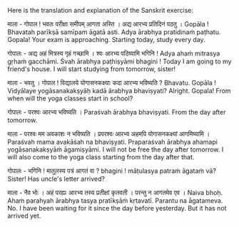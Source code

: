 Here is the translation and explanation of the Sanskrit exercise:

माला - गोपाल ! भवतः परीक्षा समीपम् आगता अस्ति । अद्य आरभ्य प्रतिदिनं पठतु ।
Gopāla ! Bhavatah parīkṣā samīpam āgatā asti. Adya ārabhya pratidinaṁ
paṭhatu.
Gopala! Your exam is approaching. Starting today, study every day.

गोपालः - अद्य अहं मित्रस्य गृहं गच्छामि । श्वः आरभ्य पठिष्यामि भगिनि !
Adya ahaṁ mitrasya gṛhaṁ gacchāmi. Śvah ārabhya paṭhiṣyāmi bhagini !
Today I am going to my friend's house. I will start studying from tomorrow, sister!

माला - भवतु । गोपाल ! विद्यालये योगासनकक्ष्याः कदा आरभ्य भविष्यति ?
Bhavatu. Gopāla ! Vidyālaye yogāsanakakṣyāḥ kadā ārabhya bhaviṣyati?
Alright. Gopala! From when will the yoga classes start in school?

गोपालः - परश्वः आरभ्य भविष्यति । Paraśvah ārabhya bhaviṣyati.
From the day after tomorrow.

माला - परश्वः मम अवकाशः न भविष्यति । प्रपरश्वः आरभ्य अहमपि योगासनकक्ष्यां आगमिष्यामि । 
Paraśvah mama avakāśah na bhaviṣyati. Praparaśvah ārabhya ahamapi yogāsanakakṣyāṁ āgamiṣyāmi.
I will not be free the day after tomorrow. I will also come to the yoga class starting from the day after that.

गोपालः - भगिनि ! मातुलस्य पत्रं आगतं वा ? bhagini ! māṭulasya patraṁ āgataṁ vā?
Sister! Has uncle's letter arrived?

माला - नैव भोः । अहं परह्यः आरभ्य तस्य प्रतीक्षां कृतवती । परन्तु न आगतमेव एव ।
Naiva bhoḥ. Ahaṁ parahyah ārabhya tasya pratīkṣāṁ kṛtavatī. Parantu na
āgatameva.
No. I have been waiting for it since the day before yesterday. But it has not arrived yet.